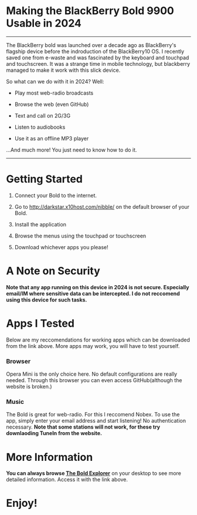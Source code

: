 # Making the BlackBerry Bold 9900 Usable in 2024

---

The BlackBerry bold was launched over a decade ago as BlackBerry's flagship device before the indroduction of the BlackBerry10 OS. I recently saved one from e-waste and was fascinated by the keyboard and touchpad and touchscreen. It was a strange time in mobile technology, but blackberry managed to make it work with this slick device.

So what can we do with it in 2024? Well:

* Play most web-radio broadcasts

* Browse the web (even GitHub)

* Text and call on 2G/3G

* Listen to audiobooks

* Use it as an offline MP3 player

...And much more! You just need to know how to do it. 

---

# Getting Started

1. Connect your Bold to the internet.

2. Go to http://darkstar.x10host.com/nibble/ on the default browser of your Bold.

3. Install the application

4. Browse the menus using the touchpad or touchscreen

5. Download whichever apps you please!



# A Note on Security

**Note that any app running on this device in 2024 is not secure. Especially email/IM where sensitive data can be intercepted. I do not reccomend using this device for such tasks.**



# Apps I Tested

Below are my reccomendations for working apps which can be downloaded from the link above. More apps may work, you will have to test yourself.

### Browser

Opera Mini is the only choice here. No default configurations are really needed. Through this browser you can even access GitHub(although the website is broken.)

### Music

The Bold is great for web-radio. For this I reccomend Nobex. To use the app, simply enter your email address and start listening! No authentication necessary. **Note that some stations will not work, for these try downlaoding TuneIn from the website.**



# More Information

**You can always browse [The Bold Explorer](http://darkstar.x10host.com/nibble/)** on your desktop to see more detailed information. Access it with the link above.



# Enjoy!



### 


